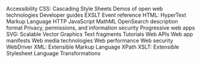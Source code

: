 

Accessibility
CSS: Cascading Style Sheets
Demos of open web technologies
Developer guides
EXSLT
Event reference
HTML: HyperText Markup Language
HTTP
JavaScript
MathML
OpenSearch description format
Privacy, permissions, and information security
Progressive web apps
SVG: Scalable Vector Graphics
Text fragments
Tutorials
Web APIs
Web app manifests
Web media technologies
Web performance
Web security
WebDriver
XML: Extensible Markup Language
XPath
XSLT: Extensible Stylesheet Language Transformations
